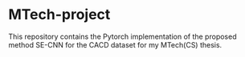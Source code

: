 # MTech-project
This repository contains the Pytorch implementation of the proposed method SE-CNN for the CACD dataset for my MTech(CS) thesis.
